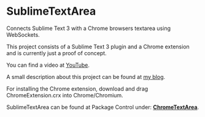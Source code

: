 SublimeTextArea
===============

Connects Sublime Text 3 with a Chrome browsers textarea using WebSockets.

This project consists of a Sublime Text 3 plugin and a Chrome extension and is currently just a proof of concept.

You can find a video at [YouTube](http://www.youtube.com/watch?v=zffEqq2J-mM&feature=share).

A small description about this project can be found at [my blog](http://cacodaemon.de/index.php?id=59).

For installing the Chrome extension, download and drag ChromeExtension.crx into Chrome/Chromium.

SublimeTextArea can be found at Package Control under: [**ChromeTextArea**](https://sublime.wbond.net/packages/ChromeTextArea).

